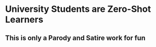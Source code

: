 # University Students are Zero-Shot Learners
## This is only a **Parody** and **Satire** work for fun
